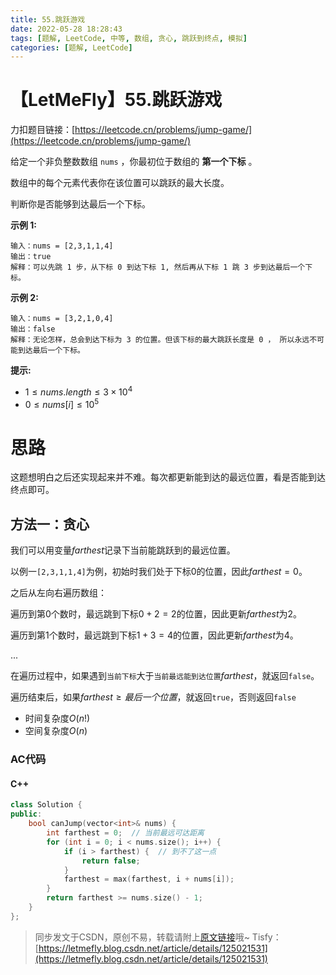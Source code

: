 ```yaml
---
title: 55.跳跃游戏
date: 2022-05-28 18:28:43
tags: [题解, LeetCode, 中等, 数组, 贪心, 跳跃到终点, 模拟]
categories: [题解, LeetCode]
---
```


# 【LetMeFly】55.跳跃游戏

力扣题目链接：[https://leetcode.cn/problems/jump-game/](https://leetcode.cn/problems/jump-game/)

给定一个非负整数数组 ```nums``` ，你最初位于数组的 **第一个下标** 。

数组中的每个元素代表你在该位置可以跳跃的最大长度。

判断你是否能够到达最后一个下标。

**示例 1:**

```
输入：nums = [2,3,1,1,4]
输出：true
解释：可以先跳 1 步，从下标 0 到达下标 1, 然后再从下标 1 跳 3 步到达最后一个下标。
```

**示例 2:**

```
输入：nums = [3,2,1,0,4]
输出：false
解释：无论怎样，总会到达下标为 3 的位置。但该下标的最大跳跃长度是 0 ， 所以永远不可能到达最后一个下标。
```

**提示:**

+ $1\leq nums.length\leq 3 \times 10^4$
+ $0 \leq nums[i] \leq 10^5$

# 思路

这题想明白之后还实现起来并不难。每次都更新能到达的最远位置，看是否能到达终点即可。

## 方法一：贪心

我们可以用变量$farthest$记录下当前能跳跃到的最远位置。

以例一```[2,3,1,1,4]```为例，初始时我们处于下标$0$的位置，因此$farthest=0$。

之后从左向右遍历数组：

遍历到第$0$个数时，最远跳到下标$0+2=2$的位置，因此更新$farthest$为$2$。

遍历到第$1$个数时，最远跳到下标$1+3=4$的位置，因此更新$farthest$为$4$。

...

在遍历过程中，如果遇到```当前下标```大于```当前最远能到达位置```$farthest$，就返回```false```。

遍历结束后，如果$farthest \geq 最后一个位置$，就返回```true```，否则返回```false```

+ 时间复杂度$O(n!)$
+ 空间复杂度$O(n)$

### AC代码

#### C++

```cpp
class Solution {
public:
    bool canJump(vector<int>& nums) {
        int farthest = 0;  // 当前最远可达距离
        for (int i = 0; i < nums.size(); i++) {
            if (i > farthest) {  // 到不了这一点
                return false;
            }
            farthest = max(farthest, i + nums[i]);
        }
        return farthest >= nums.size() - 1;
    }
};
```

> 同步发文于CSDN，原创不易，转载请附上[原文链接](https://blog.letmefly.xyz/2022/05/28/LeetCode%200055.%E8%B7%B3%E8%B7%83%E6%B8%B8%E6%88%8F)哦~
> Tisfy：[https://letmefly.blog.csdn.net/article/details/125021531](https://letmefly.blog.csdn.net/article/details/125021531)
